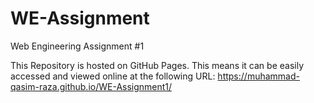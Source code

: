 # WE-Assignment
Web Engineering Assignment #1

This Repository is hosted on GitHub Pages. This means it can be easily accessed and viewed online at the following URL: https://muhammad-qasim-raza.github.io/WE-Assignment1/
